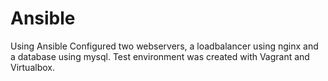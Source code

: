 # Ansible
Using Ansible Configured two webservers, a loadbalancer using nginx and a database using mysql. Test environment was created with Vagrant and Virtualbox.
